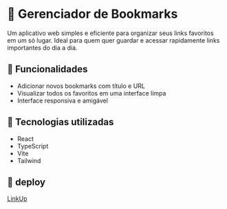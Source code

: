 # 🔖 Gerenciador de Bookmarks

Um aplicativo web simples e eficiente para organizar seus links favoritos em um só lugar. Ideal para quem quer guardar e acessar rapidamente links importantes do dia a dia.

## 📌 Funcionalidades

- Adicionar novos bookmarks com título e URL
- Visualizar todos os favoritos em uma interface limpa
- Interface responsiva e amigável

## 🚀 Tecnologias utilizadas

- React
- TypeScript
- Vite
- Tailwind

## 🔗 deploy
[LinkUp]([https://lynk-up-flax.vercel.app/])